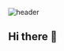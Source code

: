 ![header](https://capsule-render.vercel.app/api?text=JANG%20JI%20YOUNG&type=wave&color=FFD580&fontColor=1E90FF&backgroundColor=white&desc=헤멘%20만큼%20내%20땅이다&descSize=15&descAlign=73&descAlignY=80&descFontColor=D3D3D3)


## Hi there 👋

<!--
**JANGJI0/JANGJI0** is a ✨ _special_ ✨ repository because its `README.md` (this file) appears on your GitHub profile.

Here are some ideas to get you started:

- 🔭 I’m currently working on ...
- 🌱 I’m currently learning ...
- 👯 I’m looking to collaborate on ...
- 🤔 I’m looking for help with ...
- 💬 Ask me about ...
- 📫 How to reach me: ...
- 😄 Pronouns: ...
- ⚡ Fun fact: ...
-->
